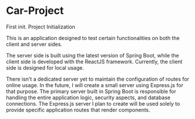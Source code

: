 # Car-Project
First init. Project Initialization

This is an application designed to test certain functionalities on both the client and server sides.

The server side is built using the latest version of Spring Boot, while the client side is developed with the ReactJS framework. Currently, the client side is designed for local usage. 

There isn't a dedicated server yet to maintain the configuration of routes for online usage. In the future, I will create a small server using Express.js for that purpose. The primary server built in Spring Boot is responsible for handling the entire application logic, security aspects, and database connections. The Express.js server I plan to create will be used solely to provide specific application routes that render components.
